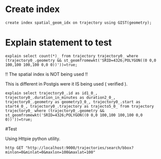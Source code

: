 # Create index

```
create index spatial_geom_idx on trajectory using GIST(geometry);

```

# Explain statement to test 




```
explain select count(*)_ from trajectory trajectory0_ where (trajectory0_.geometry && st_geomfromewkt('SRID=4326;POLYGON((0 0,0 100,100 100,100 0,0 0))'))=true;

```
!! The spatial index is NOT being used !! 

This is different in Postgis were it IS being used ( verified ).


```
explain select trajectory0_.id as id1_0_, trajectory0_.duration_in_minutes as duration2_0_, trajectory0_.geometry as geometry3_0_, trajectory0_.start as start4_0_, trajectory0_.trajectory as trajecto5_0_ from trajectory trajectory0_ where (trajectory0_.geometry && st_geomfromewkt('SRID=4326;POLYGON((0 0,0 100,100 100,100 0,0 0))'))=true;

```

#Test

Using Httpie python utility.

```
http GET "http://localhost:9000/trajectories/search/bbox?minlon=0&minlat=0&maxlon=100&maxlat=100"

```
